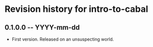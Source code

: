 # Revision history for intro-to-cabal

## 0.1.0.0 -- YYYY-mm-dd

* First version. Released on an unsuspecting world.

